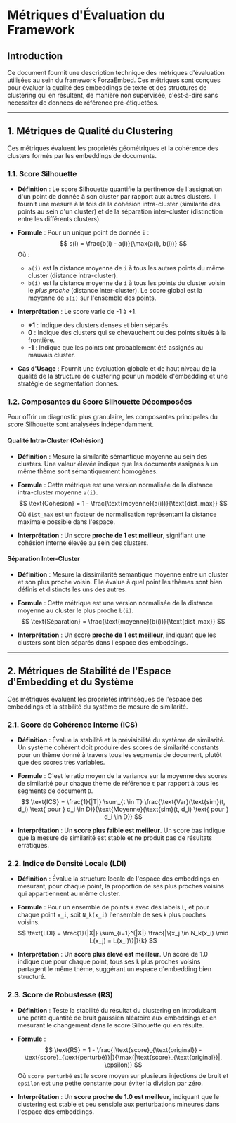 # Métriques d'Évaluation du Framework

## Introduction

Ce document fournit une description technique des métriques d'évaluation utilisées au sein du framework ForzaEmbed. Ces métriques sont conçues pour évaluer la qualité des embeddings de texte et des structures de clustering qui en résultent, de manière non supervisée, c'est-à-dire sans nécessiter de données de référence pré-étiquetées.

---

## 1. Métriques de Qualité du Clustering

Ces métriques évaluent les propriétés géométriques et la cohérence des clusters formés par les embeddings de documents.

### 1.1. Score Silhouette

*   **Définition** : Le score Silhouette quantifie la pertinence de l'assignation d'un point de donnée à son cluster par rapport aux autres clusters. Il fournit une mesure à la fois de la cohésion intra-cluster (similarité des points au sein d'un cluster) et de la séparation inter-cluster (distinction entre les différents clusters).

*   **Formule** : Pour un unique point de donnée `i` :
    $$ s(i) = \frac{b(i) - a(i)}{\max(a(i), b(i))} $$
    Où :
    -   `a(i)` est la distance moyenne de `i` à tous les autres points du même cluster (distance intra-cluster).
    -   `b(i)` est la distance moyenne de `i` à tous les points du cluster voisin le *plus proche* (distance inter-cluster).
    Le score global est la moyenne de `s(i)` sur l'ensemble des points.

*   **Interprétation** : Le score varie de -1 à +1.
    *   **+1** : Indique des clusters denses et bien séparés.
    *   **0** : Indique des clusters qui se chevauchent ou des points situés à la frontière.
    *   **-1** : Indique que les points ont probablement été assignés au mauvais cluster.

*   **Cas d'Usage** : Fournit une évaluation globale et de haut niveau de la qualité de la structure de clustering pour un modèle d'embedding et une stratégie de segmentation donnés.

### 1.2. Composantes du Score Silhouette Décomposées

Pour offrir un diagnostic plus granulaire, les composantes principales du score Silhouette sont analysées indépendamment.

#### Qualité Intra-Cluster (Cohésion)

*   **Définition** : Mesure la similarité sémantique moyenne au sein des clusters. Une valeur élevée indique que les documents assignés à un même thème sont sémantiquement homogènes.

*   **Formule** : Cette métrique est une version normalisée de la distance intra-cluster moyenne `a(i)`.
    $$ \text{Cohésion} = 1 - \frac{\text{moyenne}(a(i))}{\text{dist_max}} $$
    Où `dist_max` est un facteur de normalisation représentant la distance maximale possible dans l'espace.

*   **Interprétation** : Un score **proche de 1 est meilleur**, signifiant une cohésion interne élevée au sein des clusters.

#### Séparation Inter-Cluster

*   **Définition** : Mesure la dissimilarité sémantique moyenne entre un cluster et son plus proche voisin. Elle évalue à quel point les thèmes sont bien définis et distincts les uns des autres.

*   **Formule** : Cette métrique est une version normalisée de la distance moyenne au cluster le plus proche `b(i)`.
    $$ \text{Séparation} = \frac{\text{moyenne}(b(i))}{\text{dist_max}} $$

*   **Interprétation** : Un score **proche de 1 est meilleur**, indiquant que les clusters sont bien séparés dans l'espace des embeddings.

---

## 2. Métriques de Stabilité de l'Espace d'Embedding et du Système

Ces métriques évaluent les propriétés intrinsèques de l'espace des embeddings et la stabilité du système de mesure de similarité.

### 2.1. Score de Cohérence Interne (ICS)

*   **Définition** : Évalue la stabilité et la prévisibilité du système de similarité. Un système cohérent doit produire des scores de similarité constants pour un thème donné à travers tous les segments de document, plutôt que des scores très variables.

*   **Formule** : C'est le ratio moyen de la variance sur la moyenne des scores de similarité pour chaque thème de référence `t` par rapport à tous les segments de document `D`.
    $$ \text{ICS} = \frac{1}{|T|} \sum_{t \in T} \frac{\text{Var}(\text{sim}(t, d_i) \text{ pour } d_i \in D)}{\text{Moyenne}(\text{sim}(t, d_i) \text{ pour } d_i \in D)} $$

*   **Interprétation** : Un **score plus faible est meilleur**. Un score bas indique que la mesure de similarité est stable et ne produit pas de résultats erratiques.

### 2.2. Indice de Densité Locale (LDI)

*   **Définition** : Évalue la structure locale de l'espace des embeddings en mesurant, pour chaque point, la proportion de ses plus proches voisins qui appartiennent au même cluster.

*   **Formule** : Pour un ensemble de points `X` avec des labels `L`, et pour chaque point `x_i`, soit `N_k(x_i)` l'ensemble de ses `k` plus proches voisins.
    $$ \text{LDI} = \frac{1}{|X|} \sum_{i=1}^{|X|} \frac{|\{x_j \in N_k(x_i) \mid L(x_j) = L(x_i)\}|}{k} $$

*   **Interprétation** : Un **score plus élevé est meilleur**. Un score de 1.0 indique que pour chaque point, tous ses `k` plus proches voisins partagent le même thème, suggérant un espace d'embedding bien structuré.

### 2.3. Score de Robustesse (RS)

*   **Définition** : Teste la stabilité du résultat du clustering en introduisant une petite quantité de bruit gaussien aléatoire aux embeddings et en mesurant le changement dans le score Silhouette qui en résulte.

*   **Formule** :
    $$ \text{RS} = 1 - \frac{|\text{score}_{\text{original}} - \text{score}_{\text{perturbé}}|}{\max(|\text{score}_{\text{original}}|, \epsilon)} $$
    Où `score_perturbé` est le score moyen sur plusieurs injections de bruit et `epsilon` est une petite constante pour éviter la division par zéro.

*   **Interprétation** : Un **score proche de 1.0 est meilleur**, indiquant que le clustering est stable et peu sensible aux perturbations mineures dans l'espace des embeddings.